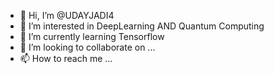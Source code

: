 - 👋 Hi, I’m @UDAYJADI4
- 👀 I’m interested in DeepLearning AND Quantum Computing
- 🌱 I’m currently learning Tensorflow
- 💞️ I’m looking to collaborate on ...
- 📫 How to reach me ...

<!---
UDAYJADI4/UDAYJADI4 is a ✨ special ✨ repository because its `README.md` (this file) appears on your GitHub profile.
You can click the Preview link to take a look at your changes.
--->
